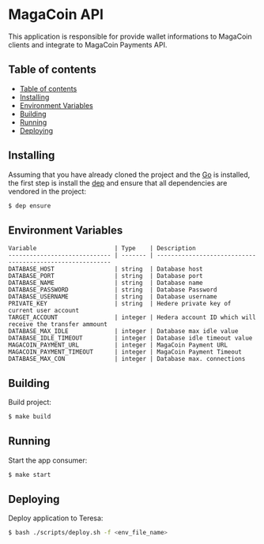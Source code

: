# MagaCoin API

This application is responsible for provide wallet informations to MagaCoin clients and integrate to MagaCoin Payments API.

## Table of contents

- [Table of contents](#Table-of-contents)
- [Installing](#Installing)
- [Environment Variables](#Environment-Variables)
- [Building](#Building)
- [Running](#Running)
- [Deploying](#Deploying)

## Installing

Assuming that you have already cloned the project and the
[Go](https://golang.org/doc/install) is installed, the first
step is install the [dep](https://github.com/golang/dep) and
ensure that all dependencies are vendored in the project:

```sh
$ dep ensure
```

## Environment Variables

```
Variable                      | Type    | Description                                              
----------------------------- | ------- | ---------------------------------------------------------
DATABASE_HOST                 | string  | Database host
DATABASE_PORT                 | string  | Database port
DATABASE_NAME                 | string  | Database name
DATABASE_PASSWORD             | string  | Database Password
DATABASE_USERNAME             | string  | Database username
PRIVATE_KEY                   | string  | Hedere private key of current user account
TARGET_ACCOUNT                | integer | Hedera account ID which will receive the transfer ammount
DATABASE_MAX_IDLE             | integer | Database max idle value
DATABASE_IDLE_TIMEOUT         | integer | Database idle timeout value
MAGACOIN_PAYMENT_URL          | integer | MagaCoin Payment URL
MAGACOIN_PAYMENT_TIMEOUT      | integer | MagaCoin Payment Timeout
DATABASE_MAX_CON              | integer | Database max. connections
```

## Building

Build project:

```sh
$ make build
```

## Running

Start the app consumer:

```sh
$ make start
```

## Deploying

Deploy application to Teresa:

```sh
$ bash ./scripts/deploy.sh -f <env_file_name>
```
